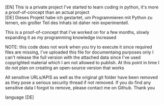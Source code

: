 [EN] This is a private project I've started to learn coding in python, it's more a proof-of-concept than an actual project                                                             
[DE] Dieses Projekt habe ich gestartet, um Programmieren mit Python zu lernen, ein großer Teil des Inhats ist daher rein experimentell.


This is a proof-of-concept that I've worked on for a few months, slowly expanding it as my programming knowledge increased

NOTE: this code does not work when you try to execute it since required files are missing, I've uploaded this file for documentaing purposes only
I can't release the full version with the attached data since I've used copyrighted material which I am not allowed to publish.
At this point in time I do not plan on creating an open-source version that works

All sensitive URLs/APIS as well as the original git folder have been removed as they pose a serious security thread if not removed. If you do find any sensitive data I forgot to remove, please contact me on Github. Thank you

language [DE]